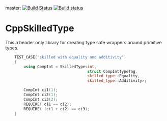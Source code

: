 master: [![Build Status](https://travis-ci.org/ferkulat/CppSkilledType.svg?branch=master)](https://travis-ci.org/ferkulat/CppSkilledType)
[![Build status](https://ci.appveyor.com/api/projects/status/github/ferkulat/CppSkilledType?brach=master&svg=true)](https://ci.appveyor.com/project/ferkulat/CppSkilledType)

# CppSkilledType
This a header only library for creating type safe wrappers around primitive types.

```Cpp
    TEST_CASE("skilled with equality and additivity")
    {
        using CompInt = SkilledType<int,
                                    struct CompIntTypeTag, 
                                    skilled_type::Equality,
                                    skilled_type::Additivity>;

        CompInt ci1(1);
        CompInt ci2(1);
        CompInt ci3(2);
        REQUIRE( ci1 == ci2);
        REQUIRE( (ci1 + ci2) == ci3);
    }

```
